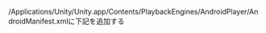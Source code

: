 /Applications/Unity/Unity.app/Contents/PlaybackEngines/AndroidPlayer/AndroidManifest.xmlに下記を追加する
<uses-permission android:name="android.permission.INTERNET"/>
